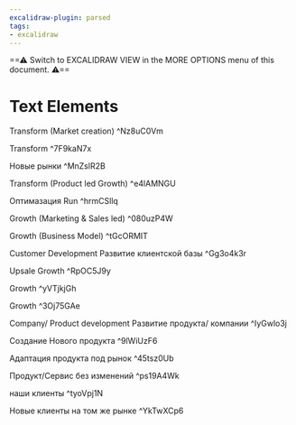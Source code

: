 ```yaml
---
excalidraw-plugin: parsed
tags:
- excalidraw
---
```


==⚠  Switch to EXCALIDRAW VIEW in the MORE OPTIONS menu of this document. ⚠==

# Text Elements

Transform
(Market creation)  ^Nz8uC0Vm

Transform ^7F9kaN7x

Новые
рынки ^MnZslR2B

Transform
(Product led Growth)   ^e4lAMNGU

Оптимазация
Run  ^hrmCSllq

Growth
(Marketing & Sales led)  ^080uzP4W

Growth
(Business 
Model)  ^tGcORMIT

Customer Development
Развитие клиентской базы ^Gg3o4k3r

Upsale 
Growth ^RpOC5J9y

Growth ^yVTjkjGh

Growth ^3Oj75GAe

Company/ Product 
development
Развитие продукта/ компании ^IyGwlo3j

Создание
Нового
продукта ^9lWiUzF6

Адаптация 
продукта 
под рынок ^45tsz0Ub

Продукт/Сервис 
без изменений ^ps19A4Wk

наши 
клиенты ^tyoVpj1N

Новые
клиенты 
на том же рынке ^YkTwXCp6
